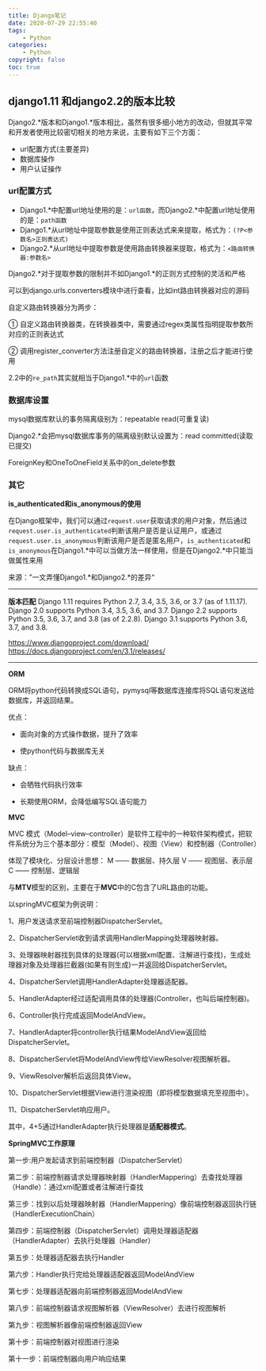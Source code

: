 ```yaml
---
title: Django笔记
date: 2020-07-29 22:55:40
tags:
    - Python
categories:
    - Python
copyright: false
toc: true
---
```




## django1.11 和django2.2的版本比较

Django2.*版本和Django1.*版本相比，虽然有很多细小地方的改动，但就其平常和开发者使用比较密切相关的地方来说，主要有如下三个方面：

- url配置方式(主要差异)
- 数据库操作
- 用户认证操作

<!-- more -->



### url配置方式

-  Django1.*中配置url地址使用的是：`url函数`，而Django2.*中配置url地址使用的是：`path函数`
- Django1.*从url地址中提取参数是使用正则表达式来来提取，格式为：`(?P<参数名>正则表达式)`
- Django2.*从url地址中提取参数是使用路由转换器来提取，格式为：`<路由转换器:参数名>`

Django2.*对于提取参数的限制并不如Django1.*的正则方式控制的灵活和严格

可以到django.urls.converters模块中进行查看，比如int路由转换器对应的源码



自定义路由转换器分为两步：

① 自定义路由转换器类，在转换器类中，需要通过regex类属性指明提取参数所对应的正则表达式

② 调用register_converter方法注册自定义的路由转换器，注册之后才能进行使用



2.2中的`re_path`其实就相当于Django1.*中的`url`函数



### 数据库设置



mysql数据库默认的事务隔离级别为：repeatable read(可重复读)

Django2.*会把mysql数据库事务的隔离级别默认设置为：read committed(读取已提交)



ForeignKey和OneToOneField关系中的on_delete参数



### 其它

**is_authenticated和is_anonymous的使用**

在Django框架中，我们可以通过`request.user`获取请求的用户对象，然后通过`request.user.is_authenticated`判断该用户是否是认证用户，或通过`request.user.is_anonymous`判断该用户是否是匿名用户，`is_authenticated`和`is_anonymous`在Django1.*中可以当做方法一样使用，但是在Django2.*中只能当做属性来用



来源：”一文弄懂Django1.*和Django2.*的差异“

---



**版本匹配**
Django 1.11 requires Python 2.7, 3.4, 3.5, 3.6, or 3.7 (as of 1.11.17). 
Django 2.0 supports Python 3.4, 3.5, 3.6, and 3.7. 
Django 2.2 supports Python 3.5, 3.6, 3.7, and 3.8 (as of 2.2.8).
Django 3.1 supports Python 3.6, 3.7, and 3.8. 

https://www.djangoproject.com/download/
https://docs.djangoproject.com/en/3.1/releases/



---



**ORM**

ORM将python代码转换成SQL语句，pymysql等数据库连接库将SQL语句发送给数据库，并返回结果。

优点：

- 面向对象的方式操作数据，提升了效率

- 使python代码与数据库无关

缺点：
- 会牺牲代码执行效率

- 长期使用ORM，会降低编写SQL语句能力



**MVC**

MVC 模式（Model–view–controller）是软件工程中的一种软件架构模式，把软件系统分为三个基本部分：模型（Model）、视图（View）和控制器（Controller）

体现了模块化、分层设计思想：
M —— 数据层、持久层
V —— 视图层、表示层
C —— 控制层、逻辑层

与**MTV**模型的区别，主要在于**MVC**中的C包含了URL路由的功能。

以springMVC框架为例说明：

1、用户发送请求至前端控制器DispatcherServlet。

2、DispatcherServlet收到请求调用HandlerMapping处理器映射器。

3、处理器映射器找到具体的处理器(可以根据xml配置、注解进行查找)，生成处理器对象及处理器拦截器(如果有则生成)一并返回给DispatcherServlet。

4、DispatcherServlet调用HandlerAdapter处理器适配器。

5、HandlerAdapter经过适配调用具体的处理器(Controller，也叫后端控制器)。

6、Controller执行完成返回ModelAndView。

7、HandlerAdapter将controller执行结果ModelAndView返回给DispatcherServlet。

8、DispatcherServlet将ModelAndView传给ViewResolver视图解析器。

9、ViewResolver解析后返回具体View。

10、DispatcherServlet根据View进行渲染视图（即将模型数据填充至视图中）。

11、DispatcherServlet响应用户。


其中，4+5通过HandlerAdapter执行处理器是**适配器模式**。



**SpringMVC工作原理**

第一步:用户发起请求到前端控制器（DispatcherServlet）

第二步：前端控制器请求处理器映射器（HandlerMappering）去查找处理器（Handle）：通过xml配置或者注解进行查找

第三步：找到以后处理器映射器（HandlerMappering）像前端控制器返回执行链（HandlerExecutionChain）

第四步：前端控制器（DispatcherServlet）调用处理器适配器（HandlerAdapter）去执行处理器（Handler）

第五步：处理器适配器去执行Handler

第六步：Handler执行完给处理器适配器返回ModelAndView

第七步：处理器适配器向前端控制器返回ModelAndView

第八步：前端控制器请求视图解析器（ViewResolver）去进行视图解析

第九步：视图解析器像前端控制器返回View

第十步：前端控制器对视图进行渲染

第十一步：前端控制器向用户响应结果


